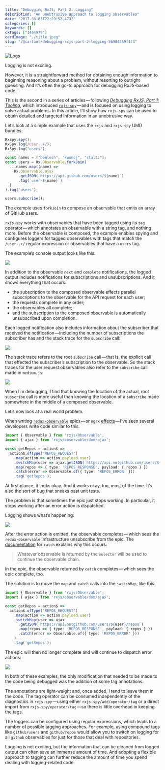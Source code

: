 ```yaml
---
title: "Debugging RxJS, Part 2: Logging"
description: "An unobtrusive approach to logging observables"
date: "2017-08-03T22:29:52.473Z"
categories: []
keywords: []
ckTags: ["1464979"]
cardImage: "./title.jpeg"
slug: "/@cartant/debugging-rxjs-part-2-logging-56904459f144"
---
```


![Logs](title.jpeg)

Logging is not exciting.

However, it is a straightforward method for obtaining enough information to beginning reasoning about a problem, without resorting to outright guessing. And it’s often the go-to approach for debugging RxJS-based code.

This is the second in a series of articles — following [_Debugging RxJS, Part 1: Tooling_](https://medium.com/@cartant/debugging-rxjs-4f0340286dd3), which introduced [`rxjs-spy`](https://github.com/cartant/rxjs-spy) — and is focused on using logging to solve actual problems. In this article, I’ll show how `rxjs-spy` can be used to obtain detailed and targeted information in an unobtrusive way.

Let’s look at a simple example that uses the `rxjs` and `rxjs-spy` UMD bundles:

```ts
RxSpy.spy();
RxSpy.log(/user-.+/);
RxSpy.log("users");

const names = ["benlesh", "kwonoj", "staltz"];
const users = Rx.Observable.forkJoin(
  ...names.map((name) =>
    Rx.Observable.ajax
      .getJSON(`https://api.github.com/users/${name}`)
      .tag(`user-${name}`)
  )
).tag("users");

users.subscribe();
```

The example uses `forkJoin` to compose an observable that emits an array of GitHub users.

`rxjs-spy` works with observables that have been tagged using its `tag` operator — which annotates an observable with a string tag, and nothing more. Before the observable is composed, the example enables spying and configures loggers for tagged observables with tags that match the `/user-.+/` regular expression or observables that have a `users` tag.

The example’s console output looks like this:

![](screen-1.png)

In addition to the observable `next` and `complete` notifications, the logged output includes notifications for subscriptions and unsubscriptions. And it shows everything that occurs:

- the subscription to the composed observable effects parallel subscriptions to the observable for the API request for each user;
- the requests complete in any order;
- the observables all complete;
- and the subscription to the composed observable is automatically unsubscribed upon completion.

Each logged notification also includes information about the subscriber that received the notification — including the number of subscriptions the subscriber has and the stack trace for the `subscribe` call:

![](screen-2.png)

The stack trace refers to the root `subscribe` call — that is, the explicit call that effected the subscriber’s subscription to the observable. So the stack traces for the user request observables also refer to the `subscribe` call made in `medium.js`:

![](screen-3.png)

When I’m debugging, I find that knowing the location of the actual, root `subscribe` call is more useful than knowing the location of a `subscribe` made somewhere in the middle of a composed observable.

Let’s now look at a real world problem.

When writing [`redux-observable`](https://github.com/redux-observable/redux-observable) epics — or `ngrx` [effects](https://github.com/ngrx/effects) — I’ve seen several developers write code similar to this:

```ts
import { Observable } from 'rxjs/Observable';
import { ajax } from 'rxjs/observable/dom/ajax';

const getRepos = action$ =>
  action$.ofType('REPOS_REQUEST')
    .map(action => action.payload.user)
    .switchMap(user => ajax.getJSON(`https://api.notgithub.com/users/${user}/repos`))
    .map(repos => { type: 'REPOS_RESPONSE', payload: { repos } })
    .catch(error => Observable.of({ type: 'REPOS_ERROR' }))
    .tag('getRepos');
```

At first glance, it looks okay. And it works okay, too, most of the time. It’s also the sort of bug that sneaks past unit tests.

The problem is that sometimes the epic just stops working. In particular, it stops working after an error action is dispatched.

Logging shows what’s happening:

![](screen-4.png)

After the error action is emitted, the observable completes — which sees the `redux-observable` infrastructure unsubscribe from the epic. The [documentation](http://reactivex.io/rxjs/class/es6/Observable.js~Observable.html#instance-method-catch) for `catch` explains why this occurs:

> Whatever observable is returned by the `selector` will be used to continue the observable chain.

In the epic, the observable returned by `catch` completes — which sees the epic complete, too.

The solution is to move the `map` and `catch` calls into the `switchMap`, like this:

```ts
import { Observable } from 'rxjs/Observable';
import { ajax } from 'rxjs/observable/dom/ajax';

const getRepos = action$ =>
  action$.ofType('REPOS_REQUEST')
    .map(action => action.payload.user)
    .switchMap(user => ajax
      .getJSON(`https://api.notgithub.com/users/${user}/repos`)
      .map(repos => { type: 'REPOS_RESPONSE', payload: { repos } })
      .catch(error => Observable.of({ type: 'REPOS_ERROR' }))
    )
    .tag('getRepos');
```

The epic will then no longer complete and will continue to dispatch error actions:

![](screen-5.png)

In both of these examples, the only modification that needed to be made to the code being debugged was the addition of some tag annotations.

The annotations are light-weight and, once added, I tend to leave them in the code. The tag operator can be consumed independently of the diagnostics in `rxjs-spy` — using either `rxjs-spy/add/operator/tag` or a direct import from `rxjs-spy/operator/tag` — so there is little overhead in keeping the tags.

The loggers can be configured using regular expressions, which leads to a number of possible tagging approaches. For example, using compound tags like `github/users` and `github/repos` would allow you to switch on logging for all `github` observables for just for those that deal with repositories.

Logging is not exciting, but the information that can be gleaned from logged output can often save an immense amount of time. And adopting a flexible approach to tagging can further reduce the amount of time you spend dealing with logging-related code.
